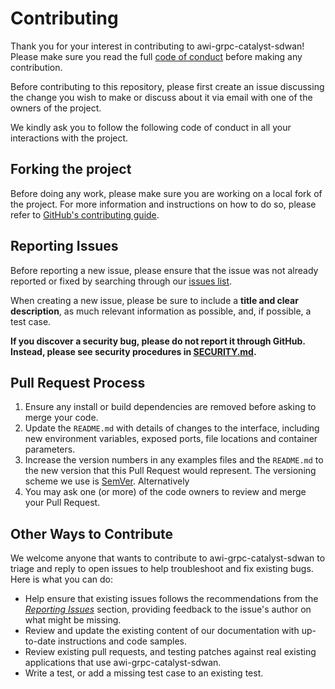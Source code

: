 # Contributing

Thank you for your interest in contributing to awi-grpc-catalyst-sdwan! Please
make sure you read the full [code of conduct](code-of-conduct.md) before making
any contribution.

Before contributing to this repository, please first create an issue discussing
the change you wish to make or discuss about it via email with one of the
owners of the project.

We kindly ask you to follow the following code of conduct in all your
interactions with the project.

## Forking the project

Before doing any work, please make sure you are working on a local fork of the
project. For more information and instructions on how to do so, please refer to
[GitHub's contributing guide](https://docs.github.com/en/get-started/exploring-projects-on-github/contributing-to-a-project).

## Reporting Issues

Before reporting a new issue, please ensure that the issue was not already
reported or fixed by searching through our
[issues list](https://github.com/app-net-interface/awi-grpc-catalyst-sdwan/issues).

When creating a new issue, please be sure to include a **title and clear
description**, as much relevant information as possible, and, if possible, a
test case.

**If you discover a security bug, please do not report it through GitHub.
Instead, please see security procedures in [SECURITY.md](SECURITY.md).**

## Pull Request Process

1. Ensure any install or build dependencies are removed before asking to merge
   your code.
2. Update the `README.md` with details of changes to the interface, including
   new environment variables, exposed ports, file locations and container
   parameters.
3. Increase the version numbers in any examples files and the `README.md` to the
   new version that this Pull Request would represent. The versioning scheme we
   use is [SemVer](http://semver.org/). Alternatively
4. You may ask one (or more) of the code owners to review and merge your Pull
   Request.

## Other Ways to Contribute

We welcome anyone that wants to contribute to awi-grpc-catalyst-sdwan to triage
and reply to open issues to help troubleshoot and fix existing bugs.
Here is what you can do:

- Help ensure that existing issues follows the recommendations from the
  _[Reporting Issues](#reporting-issues)_ section, providing feedback to the
  issue's author on what might be missing.
- Review and update the existing content of our documentation with up-to-date
  instructions and code samples.
- Review existing pull requests, and testing patches against real existing
  applications that use awi-grpc-catalyst-sdwan.
- Write a test, or add a missing test case to an existing test.

